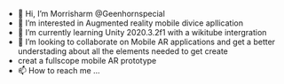 - 👋 Hi, I’m Morrisharm  @Geenhornspecial
- 👀 I’m interested in Augmented reality mobile divice apllication
- 🌱 I’m currently learning Unity 2020.3.2f1 with a wikitube intergration 
- 💞️ I’m looking to collaborate on Mobile AR applications and get a better understading about all the elements needed to get create 
- creat a fullscope mobile AR prototype 
- 📫 How to reach me ...

<!---
Geenhornspecial/Geenhornspecial is a ✨ special ✨ repository because its `README.md` (this file) appears on your GitHub profile.
You can click the Preview link to take a look at your changes.
--->
